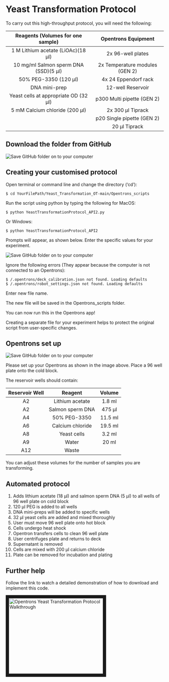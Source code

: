 # Yeast Transformation Protocol

To carry out this high-throughput protocol, you will need the following:

| Reagents (Volumes for one sample)  | Opentrons Equipment |
|:-------------: | :-------------: |
| 1 M Lithium acetate (LiOAc)(18 µl) | 2x 96-well plates  |
| 10 mg/ml Salmon sperm DNA (SSD)(5 µl)  | 2x Temperature modules (GEN 2)  |
| 50% PEG-3350 (120 µl)  | 4x 24 Eppendorf rack  |
| DNA mini-prep  | 12-well Reservoir  |
| Yeast cells at appropriate OD (32 µl)  | p300 Multi pipette (GEN 2) |
| 5 mM Calcium chloride (200 µl)  | 2x 300 µl Tiprack  |
|   | p20 Single pipette (GEN 2)  |
|   | 20 µl Tiprack  |


Download the folder from GitHub
-------------------

![Save GitHub folder on to your computer](https://i.postimg.cc/1t8HdhjY/Screenshot-2020-12-14-at-15-56-09.png)



Creating your customised protocol
-------------------

Open terminal or command line and change the directory (‘cd’):

	$ cd YourFilePath/Yeast_Transformation_OT-main/Opentrons_scripts 
 
Run the script using python by typing the following for MacOS:

	$ python YeastTransformationProtocol_API2.py
	
Or Windows:
  
	$ python YeastTransformationProtocol_API2

	

Prompts will appear, as shown below. Enter the specific values for your experiment.

![Save GitHub folder on to your computer](https://i.postimg.cc/cLFZ72tb/Screenshot-2020-12-14-at-16-23-20.png)

Ignore the following errors (They appear because the computer is not connected to an Opentrons):
  
	$ /.opentrons/deck_calibration.json not found. Loading defaults
	$ /.opentrons/robot_settings.json not found. Loading defaults


Enter new file name. 

The new file will be saved in the Opentrons_scripts folder.

You can now run this in the Opentrons app!

Creating a separate file for your experiment helps to protect the original script from user-specific changes. 


Opentrons set up
-------------------

![Save GitHub folder on to your computer](https://i.postimg.cc/pdj3q73J/pasted-image-0.png)

Please set up your Opentrons as shown in the image above. Place a 96 well plate onto the cold block.

The reservoir wells should contain:

| Reservoir Well| Reagent | Volume |
| :-------------: | :-------------: | :-------------: |
| A2  | Lithium acetate  |  1.8 ml  |
| A2  | Salmon sperm DNA  |  475 µl  |
| A4  | 50% PEG-3350 |  11.5 ml  |
| A6  | Calcium chloride  |   19.5 ml |
| A8  | Yeast cells  |  3.2 ml  |
| A9  | Water  |  20 ml  |
| A12  | Waste  |    |

You can adjust these volumes for the number of samples you are transforming.

Automated protocol
-------------------

1) Adds lithium acetate (18 µl) and salmon sperm DNA (5 µl) to all wells of 96 well plate on cold block
2) 120 µl PEG is added to all wells 
3) DNA mini-preps will be added to specific wells
4) 32 µl yeast cells are added and mixed thoroughly
5) User must move 96 well plate onto hot block 
6) Cells undergo heat shock
7) Opentron transfers cells to clean 96 well plate 
8) User centrifuges plate and returns to deck
9) Supernatant is removed
10) Cells are mixed with 200 µl calcium chloride
11) Plate can be removed for incubation and plating




Further help
-------------------

Follow the link to watch a detailed demonstration of how to download and implement this code.

<a href="https://www.youtube.com/watch?v=-7qC8O_KkY4&fbclid=IwAR1QjnBIzrgfqfQzKYRwSYfbc3X5xhVzdcxxi2epXfTBxlpMocNPirMvFhw
" target="_blank"><img src="https://i.imgur.com/vkhl5gs.png" 
alt="Opentrons Yeast Transformation Protocol Walkthrough" width="300" height="240" border="10" /></a>



